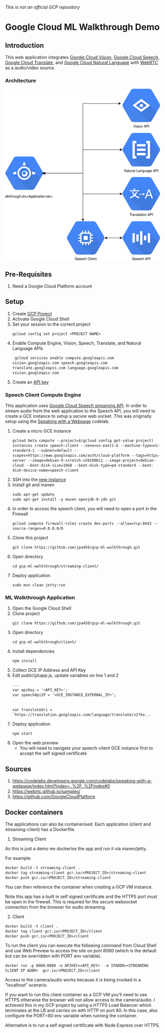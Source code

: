 *This is not an official GCP repository*

# Google Cloud ML Walkthrough Demo

## Introduction
This web application integrates [Google Cloud Vision](https://cloud.google.com/vision/), [Google Cloud Speech](https://cloud.google.com/speech-to-text/), [Google Cloud Translate](https://cloud.google.com/translate/), and [Google Cloud Natural Language](https://cloud.google.com/natural-language/) with [WebRTC](https://webrtc.org/) as a audio/video source.

### Architecture
![architecture](./architecture.svg)

## Pre-Requisites
1. Need a Google Cloud Platform account

## Setup
1. Create [GCP Project](https://cloud.google.com/resource-manager/docs/creating-managing-projects)
1. Activate Google Cloud Shell
1. Set your session to the current project
	```
	gcloud config set project <PROJECT NAME>
	```
1. Enable Compute Engine, Vision, Speech, Translate, and Natural Language APIs
	```
	 gcloud services enable compute.googleapis.com vision.googleapis.com speech.googleapis.com translate.googleapis.com language.googleapis.com vision.googleapis.com
	```
1. Create an [API key](https://cloud.google.com/docs/authentication/api-keys)

### Speech Client Compute Engine
This application uses [Google Cloud Speech streaming API](https://cloud.google.com/speech-to-text/docs/streaming-recognize). In order to stream audio from the web application to the Speech API, you will need to create a GCE instance to setup a secure web socket. This was originally setup using the [Speaking with a Webpage](https://codelabs.developers.google.com/codelabs/speaking-with-a-webpage/index.html?index=..%2F..%2Findex#0) codelab.

1. Create a micro GCE instance
	```
	gcloud beta compute --project=$(gcloud config get-value project) instances create speech-client --zone=us-east1-b --machine-type=n1-standard-1 --subnet=default --scopes=https://www.googleapis.com/auth/cloud-platform --tags=https-server --image=debian-9-stretch-v20180611 --image-project=debian-cloud --boot-disk-size=10GB --boot-disk-type=pd-standard --boot-disk-device-name=speech-client
	```
1. SSH into the [new instance](http://console.cloud.google.com/compute/instances)
1. Install git and maven
	```
	sudo apt-get update
	sudo apt-get install -y maven openjdk-8-jdk git
	```
1. In order to access the speech client, you will need to open a port in the Firewall
	```
	gcloud compute firewall-rules create dev-ports --allow=tcp:8443 --source-ranges=0.0.0.0/0
	```
1. Clone this project
	```
	git clone https://github.com/jpa458/gcp-ml-walkthrough.git
	```
1. Open directory
	```
	cd gcp-ml-walkthrough/streaming-client/
	```
1. Deploy application
	```
	sudo mvn clean jetty:run
	```

### ML Walkthrough Application
1. Open the Google Cloud Shell
1. Clone project
	```
	git clone https://github.com/jpa458/gcp-ml-walkthrough.git
	```
1. Open directory
	```
	cd gcp-ml-walkthrough/client/
	```
1. Install dependencies
	```
	npm install
	```
1. Collect GCE IP Address and API Key
1. Edit public\js\app.js, update variables on line 1 and 2
	```
	...
	var apiKey = '<API_KEY>';
	var speechApiIP = '<GCE_INSTANCE_EXTERNAL_IP>';


	var translateUri = `https://translation.googleapis.com/language/translate/v2?ke...
	```
1. Deploy application
	```
	npm start
	```
1. Open the web preview
	- You will need to navigate your speech-client GCE instance first to accept the self signed certificate


## Sources
1. https://codelabs.developers.google.com/codelabs/speaking-with-a-webpage/index.html?index=..%2F..%2Findex#0
1. https://webrtc.github.io/samples/
1. https://github.com/GoogleCloudPlatform


## Docker containers
The applications can also be containerised. Each application (client and streaming-client) has a Dockerfile.

1. Streaming Client

As this is just a demo we dockerise the app and run it via maven/jetty.

For example:
```
docker build -t streaming-client .
docker tag streaming-client gcr.io/<PROJECT_ID>/streaming-client
docker push gcr.io/<PROJECT_ID>/streaming-client
```
You can then reference the container when creating a GCP VM instance.

Note this app has a built in self signed certificate and the HTTPS port must be open in the firewall. This is required for the secure websocket connection from the browser for audio streaming.

2. Client

```
docker build -t client .
docker tag client gcr.io/<PROJECT_ID>/client
docker push gcr.io/<PROJECT_ID>/client
```

To run the client you can execute the following command from Cloud Shell and use Web Preview to access the site on port 8080 (which is the default but can be overridden with PORT env variable).
```
docker run -p 8080:8080 -e APIKEY=<API_KEY>  -e IPADDR=<STREAMING CLIENT IP ADDR>  gcr.io/<PROJECT_ID>/client
```
Access to the camera/audio works because it is being invoked in a "localhost" scenario.

If you want to run this client container as a GCP VM you'll need to use HTTPS otherwise the browser will not allow access to the camera/audio.  I achieved this in my GCP project by using a HTTPS Load Balancer which terminates at the LB and carries on with HTTP on port 80.  In this case, also configure the PORT=80 env variable when running the container.  

Alternative is to run a self signed certificate with Node Express over HTTPS.

